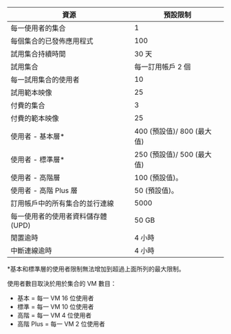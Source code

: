 
| 資源 | 預設限制 |
| --- | --- |
| 每一使用者的集合 |1 |
| 每個集合的已發佈應用程式 |100 |
| 試用集合持續時間 |30 天 |
| 試用集合 |每一訂用帳戶 2 個 |
| 每一試用集合的使用者 |10 |
| 試用範本映像 |25 |
| 付費的集合 |3 |
| 付費的範本映像 |25 |
| 使用者 - 基本層* |400 (預設值)/ 800 (最大值) |
| 使用者 - 標準層* |250 (預設值)/ 500 (最大值) |
| 使用者 - 高階層 |100 (預設值)。 |
| 使用者 - 高階 Plus 層 |50 (預設值)。 |
| 訂用帳戶中的所有集合的並行連線 |5000 |
| 每一使用者的使用者資料儲存體 (UPD) |50 GB |
| 閒置逾時 |4 小時 |
| 中斷連線逾時 |4 小時 |

*基本和標準層的使用者限制無法增加到超過上面所列的最大限制。 

使用者數目取決於用於集合的 VM 數目：

* 基本 = 每一 VM 16 位使用者
* 標準 = 每一 VM 10 位使用者
* 高階 = 每一 VM 4 位使用者
* 高階 Plus = 每一 VM 2 位使用者



<!--HONumber=Nov16_HO3-->


